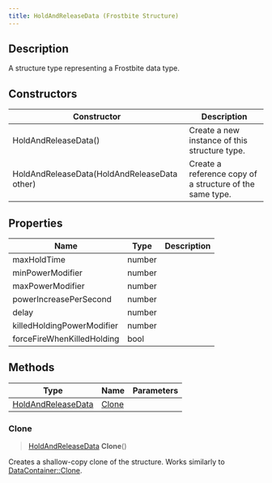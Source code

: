 ```yaml
---
title: HoldAndReleaseData (Frostbite Structure)
---
```

## Description

A structure type representing a Frostbite data type.

## Constructors

| Constructor                                  | Description                                              |
| -------------------------------------------- | -------------------------------------------------------- |
| HoldAndReleaseData()                         | Create a new instance of this structure type.            |
| HoldAndReleaseData(HoldAndReleaseData other) | Create a reference copy of a structure of the same type. |

## Properties

| Name                       | Type   | Description |
| -------------------------- | ------ | ----------- |
| maxHoldTime                | number |             |
| minPowerModifier           | number |             |
| maxPowerModifier           | number |             |
| powerIncreasePerSecond     | number |             |
| delay                      | number |             |
| killedHoldingPowerModifier | number |             |
| forceFireWhenKilledHolding | bool   |             |

## Methods

| Type                                     | Name            | Parameters |
| ---------------------------------------- | --------------- | ---------- |
| [HoldAndReleaseData](HoldAndReleaseData) | [Clone](#clone) |            |

### Clone

> [HoldAndReleaseData](HoldAndReleaseData) **Clone**()

Creates a shallow-copy clone of the structure. Works similarly to [DataContainer::Clone](/vext/ref/cls/shr/datacontainer#clone).
